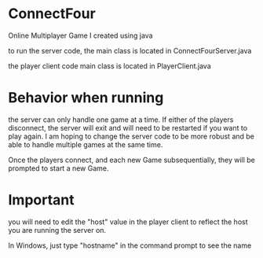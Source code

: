 # ConnectFour
Online Multiplayer Game I created using java

to run the server code, the main class is located in 
ConnectFourServer.java

the player client code main class is located in
PlayerClient.java

# Behavior when running
the server can only handle one game at a time.
If either of the players disconnect, the server will exit and will
need to be restarted if you want to play again.
I am hoping to change the server code to be more robust and be able
to handle multiple games at the same time.

Once the players connect, and each new Game subsequentially, they will
be prompted to start a new Game. 

# Important
you will need to edit the "host" value in the player client to reflect 
the host you are running the server on.

In Windows, just type "hostname" in the command prompt to see the name


